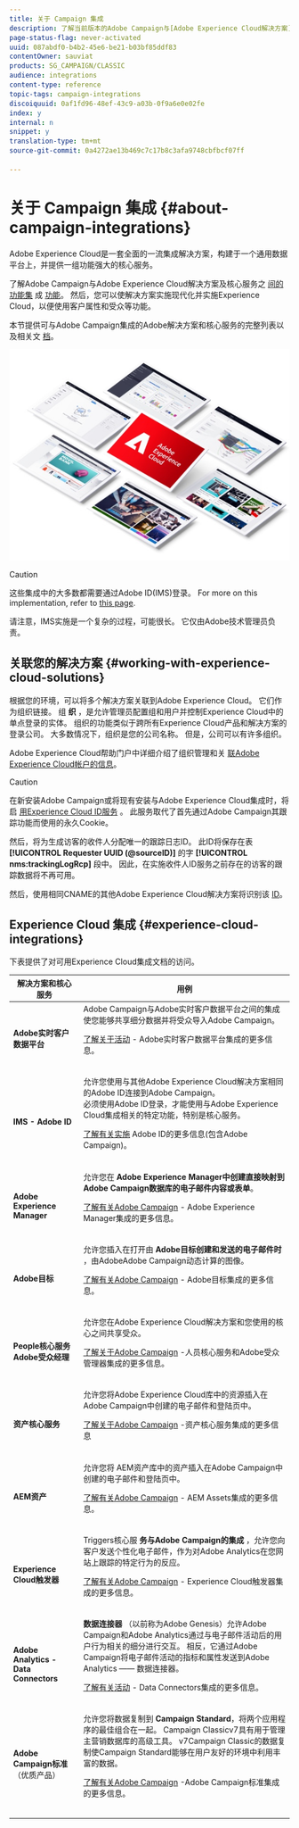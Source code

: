```yaml
---
title: 关于 Campaign 集成
description: 了解当前版本的Adobe Campaign与[Adobe Experience Cloud解决方案]之间可用的功能集成
page-status-flag: never-activated
uuid: 087abdf0-b4b2-45e6-be21-b03bf85ddf83
contentOwner: sauviat
products: SG_CAMPAIGN/CLASSIC
audience: integrations
content-type: reference
topic-tags: campaign-integrations
discoiquuid: 0af1fd96-48ef-43c9-a03b-0f9a6e0e02fe
index: y
internal: n
snippet: y
translation-type: tm+mt
source-git-commit: 0a4272ae13b469c7c17b8c3afa9748cbfbcf07ff

---
```



# 关于 Campaign 集成 {#about-campaign-integrations}

Adobe Experience Cloud是一套全面的一流集成解决方案，构建于一个通用数据平台上，并提供一组功能强大的核心服务。

了解Adobe Campaign与Adobe Experience Cloud解决方案及核心服务之 [间的功能集](https://docs.adobe.com/content/help/en/core-services/interface/marketing-cloud-integrations.html) 成 [功能](https://docs.adobe.com/content/help/en/core-services/interface/about-core-services/core-services.html)。 然后，您可以使解决方案实施现代化并实施Experience Cloud，以便使用客户属性和受众等功能。

本节提供可与Adobe Campaign集成的Adobe解决方案和核心服务的完整列表以及相关文 [档](#experience-cloud-integrations)。

![](assets/ExCloud-solutions.png)


>[!CAUTION]
>
>这些集成中的大多数都需要通过Adobe ID(IMS)登录。 For more on this implementation, refer to [this page](../../integrations/using/about-adobe-id.md).
>
>请注意，IMS实施是一个复杂的过程，可能很长。 它仅由Adobe技术管理员负责。

## 关联您的解决方案 {#working-with-experience-cloud-solutions}

根据您的环境，可以将多个解决方案关联到Adobe Experience Cloud。 它们作为组织链接。 组 **织** ，是允许管理员配置组和用户并控制Experience Cloud中的单点登录的实体。 组织的功能类似于跨所有Experience Cloud产品和解决方案的登录公司。 大多数情况下，组织是您的公司名称。 但是，公司可以有许多组织。

Adobe Experience Cloud帮助门户中详细介绍了组织管理和关 [联Adobe Experience Cloud帐户的信息](https://marketing.adobe.com/resources/help/zh_CN/mcloud/organizations.html)。

>[!CAUTION]
>
>在新安装Adobe Campaign或将现有安装与Adobe Experience Cloud集成时，将启 [用Experience Cloud ID服务](https://marketing.adobe.com/resources/help/en_US/mcvid/) 。 此服务取代了首先通过Adobe Campaign其跟踪功能而使用的永久Cookie。
>
>然后，将为生成访客的收件人分配唯一的跟踪日志ID。 此ID将保存在表 **[!UICONTROL Requester UUID (@sourceID)]** 的字 **[!UICONTROL nms:trackingLogRcp]** 段中。 因此，在实施收件人ID服务之前存在的访客的跟踪数据将不再可用。
>
>然后，使用相同CNAME的其他Adobe Experience Cloud解决方案将识别该 [ID](https://marketing.adobe.com/resources/help/en_US/mcvid/mcvid_cname.html)。

## Experience Cloud 集成 {#experience-cloud-integrations}

下表提供了对可用Experience Cloud集成文档的访问。

<table> 
 <thead> 
  <tr> 
   <th> 解决方案和核心服务<br /> </th> 
   <th> 用例<br /> </th> 
  </tr> 
 </thead> 
 <tbody> 
  <tr> 
   <td> <strong>Adobe实时客户数据平台</strong><br /> </td> 
   <td> Adobe Campaign与Adobe实时客户数据平台之间的集成使您能够共享细分数据并将受众导入Adobe Campaign。<br /> <p><a href="https://docs.adobe.com/content/help/en/experience-platform/rtcdp/destinations/destinations-cat/adobe-destinations/adobe-campaign-destination.html">了解关于活动</a> - Adobe实时客户数据平台集成的更多信息。</p><br /> </td> 
  </tr> 
  <tr> 
   <td> <strong>IMS - Adobe ID</strong><br /> </td> 
   <td> 允许您使用与其他Adobe Experience Cloud解决方案相同的Adobe ID连接到Adobe Campaign。<br /> 必须使用Adobe ID登录，才能使用与Adobe Experience Cloud集成相关的特定功能，特别是核心服务。<br /> <p><a href="../../integrations/using/about-adobe-id.md">了解有关实施</a> Adobe ID的更多信息(包含Adobe Campaign)。</p><br /> </td> 
  </tr> 
  <tr> 
   <td> <strong>Adobe Experience Manager</strong><br /> </td> 
   <td> 允许您在 <strong>Adobe Experience Manager中创建直接映射到Adobe Campaign数据库的电子邮件内容或表单</strong>。<br /> <p><a href="../../integrations/using/about-adobe-experience-manager.md">了解有关Adobe Campaign</a> - Adobe Experience Manager集成的更多信息。</p><br /> </td> 
  </tr> 
  <tr> 
   <td> <strong>Adobe目标</strong><br /> </td> 
   <td> 允许您插入在打开由 <strong>Adobe目标创建和发送的电子邮件时</strong> ，由AdobeAdobe Campaign动态计算的图像。<br /> <p><a href="../../integrations/using/integrating-with-adobe-target.md">了解有关Adobe Campaign</a> - Adobe目标集成的更多信息。</p><br /> </td> 
  </tr> 
  <tr> 
   <td> <strong>People核心服务</strong><br /><strong>Adobe受众经理</strong><br /> </td> 
   <td> 允许您在Adobe Experience Cloud解决方案和您使用的核心之间共享受众。<br /> <p><a href="../../integrations/using/sharing-audiences-with-adobe-experience-cloud.md">了解关于Adobe Campaign</a> -人员核心服务和Adobe受众管理器集成的更多信息。</p><br /> </td> 
  </tr> 
  <tr> 
   <td> <strong>资产核心服务</strong><br /> </td> 
   <td> 允许您将Adobe Experience Cloud库中的资源插入在Adobe Campaign中创建的电子邮件和登陆页中。<br /> <p><a href="../../integrations/using/configuring-access-to-assets.md#integrating-with-experience-cloud-assets">了解关于Adobe Campaign</a> -资产核心服务集成的更多信息</p><br /> </td> 
  </tr> 
  <tr> 
   <td> <strong>AEM资产</strong><br /> </td> 
   <td> 允许您将 <strong></strong> AEM资产库中的资产插入在Adobe Campaign中创建的电子邮件和登陆页中。<br /> <p><a href="../../integrations/using/configuring-access-to-assets.md#integrating-with-aem-assets">了解有关Adobe Campaign</a> - AEM Assets集成的更多信息。</p><br /> </td> 
  </tr> 
  <tr> 
   <td> <strong>Experience Cloud触发器</strong><br /> </td> 
   <td> Triggers核心服 <strong>务与Adobe Campaign的集成</strong> ，允许您向客户发送个性化电子邮件，作为对Adobe Analytics在您网站上跟踪的特定行为的反应。<br /> <p><a href="https://helpx.adobe.com/campaign/kb/triggers-and-campaign.html">了解有关Adobe Campaign</a> - Experience Cloud触发器集成的更多信息。</p><br /> </td> 
  </tr> 
  <tr> 
   <td> <strong>Adobe Analytics - Data Connectors</strong><br /> </td> 
   <td> <strong>数据连接器</strong> （以前称为Adobe Genesis）允许Adobe Campaign和Adobe Analytics通过与电子邮件活动后的用户行为相关的细分进行交互。 相反，它通过Adobe Campaign将电子邮件活动的指标和属性发送到Adobe Analytics —— 数据连接器。<br /> <p><a href="../../platform/using/adobe-analytics-data-connector.md">了解有关活动</a> - Data Connectors集成的更多信息。</p><br /> </td> 
  </tr> 
  <tr> 
   <td> <strong>Adobe Campaign标准</strong> （优质产品）<br /> </td> 
   <td> 允许您将数据复制到 <strong>Campaign Standard</strong>，将两个应用程序的最佳组合在一起。 Campaign Classicv7具有用于管理主营销数据库的高级工具。 v7Campaign Classic的数据复制使Campaign Standard能够在用户友好的环境中利用丰富的数据。<br /><p> <a href="../../integrations/using/acs-connector-principles-and-data-cycle.md">了解有关Adobe Campaign</a> -Adobe Campaign标准集成的更多信息。</p><br /></td> 
  </tr> 
 </tbody> 
</table>

